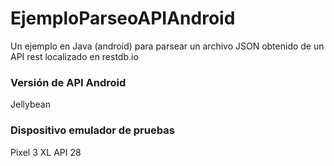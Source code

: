 # EjemploParseoAPIAndroid
Un ejemplo en Java (android) para parsear un archivo JSON obtenido de un API rest localizado en restdb.io

### Versión de API Android
Jellybean

### Dispositivo emulador de pruebas
Pixel 3 XL API 28
